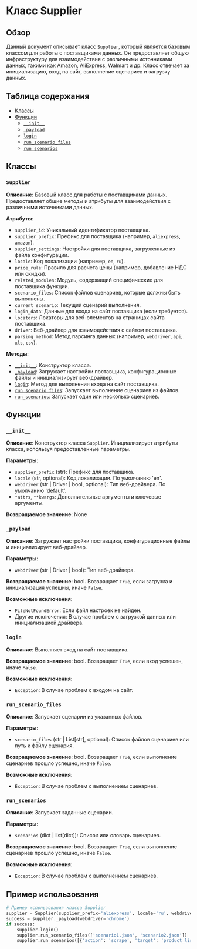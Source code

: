 # Класс Supplier

## Обзор

Данный документ описывает класс `Supplier`, который является базовым классом для работы с поставщиками данных. Он предоставляет общую инфраструктуру для взаимодействия с различными источниками данных, такими как Amazon, AliExpress, Walmart и др.  Класс отвечает за инициализацию, вход на сайт, выполнение сценариев и загрузку данных.


## Таблица содержания

* [Классы](#классы)
* [Функции](#функции)
    * [`__init__`](#__init__)
    * [`_payload`](#_payload)
    * [`login`](#login)
    * [`run_scenario_files`](#run_scenario_files)
    * [`run_scenarios`](#run_scenarios)


## Классы

### `Supplier`

**Описание**: Базовый класс для работы с поставщиками данных. Предоставляет общие методы и атрибуты для взаимодействия с различными источниками данных.

**Атрибуты**:

* `supplier_id`: Уникальный идентификатор поставщика.
* `supplier_prefix`: Префикс для поставщика (например, `aliexpress`, `amazon`).
* `supplier_settings`: Настройки для поставщика, загруженные из файла конфигурации.
* `locale`: Код локализации (например, `en`, `ru`).
* `price_rule`: Правило для расчета цены (например, добавление НДС или скидки).
* `related_modules`: Модуль, содержащий специфические для поставщика функции.
* `scenario_files`: Список файлов сценариев, которые должны быть выполнены.
* `current_scenario`: Текущий сценарий выполнения.
* `login_data`: Данные для входа на сайт поставщика (если требуется).
* `locators`: Локаторы для веб-элементов на страницах сайта поставщика.
* `driver`: Веб-драйвер для взаимодействия с сайтом поставщика.
* `parsing_method`: Метод парсинга данных (например, `webdriver`, `api`, `xls`, `csv`).


**Методы**:

* [`__init__`](#__init__): Конструктор класса.
* [`_payload`](#_payload): Загружает настройки поставщика, конфигурационные файлы и инициализирует веб-драйвер.
* [`login`](#login): Метод для выполнения входа на сайт поставщика.
* [`run_scenario_files`](#run_scenario_files): Запускает выполнение сценариев из файлов.
* [`run_scenarios`](#run_scenarios): Запускает один или несколько сценариев.


## Функции

### `__init__`

**Описание**: Конструктор класса `Supplier`. Инициализирует атрибуты класса, используя предоставленные параметры.

**Параметры**:

* `supplier_prefix` (str): Префикс для поставщика.
* `locale` (str, optional): Код локализации. По умолчанию 'en'.
* `webdriver` (str | Driver | bool, optional): Тип веб-драйвера. По умолчанию 'default'.
* `*attrs`, `**kwargs`: Дополнительные аргументы и ключевые аргументы.

**Возвращаемое значение**:  None


### `_payload`

**Описание**: Загружает настройки поставщика, конфигурационные файлы и инициализирует веб-драйвер.

**Параметры**:

* `webdriver` (str | Driver | bool): Тип веб-драйвера.

**Возвращаемое значение**: bool. Возвращает `True`, если загрузка и инициализация успешны, иначе `False`.

**Возможные исключения**:
* `FileNotFoundError`: Если файл настроек не найден.
* Другие исключения:  В случае проблем с загрузкой данных или инициализацией драйвера.


### `login`

**Описание**: Выполняет вход на сайт поставщика.

**Возвращаемое значение**: bool. Возвращает `True`, если вход успешен, иначе `False`.


**Возможные исключения**:
* `Exception`: В случае проблем с входом на сайт.


### `run_scenario_files`

**Описание**: Запускает сценарии из указанных файлов.

**Параметры**:

* `scenario_files` (str | List[str], optional): Список файлов сценариев или путь к файлу сценария.

**Возвращаемое значение**: bool. Возвращает `True`, если выполнение сценариев прошло успешно, иначе `False`.


**Возможные исключения**:
* `Exception`: В случае проблем с выполнением сценариев.


### `run_scenarios`

**Описание**: Запускает заданные сценарии.

**Параметры**:

* `scenarios` (dict | list[dict]): Список или словарь сценариев.

**Возвращаемое значение**: bool. Возвращает `True`, если выполнение сценариев прошло успешно, иначе `False`.


**Возможные исключения**:
* `Exception`: В случае проблем с выполнением сценариев.


## Пример использования

```python
# Пример использования класса Supplier
supplier = Supplier(supplier_prefix='aliexpress', locale='ru', webdriver='chrome')
success = supplier._payload(webdriver='chrome')
if success:
    supplier.login()
    supplier.run_scenario_files(['scenario1.json', 'scenario2.json'])
    supplier.run_scenarios([{'action': 'scrape', 'target': 'product_list'}])
```
